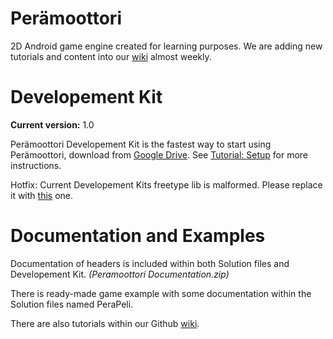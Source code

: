 # Perämoottori
2D Android game engine created for learning purposes. We are adding new tutorials and content into our  [wiki](https://github.com/Grimcode/Peramoottori/wiki/Tutorials) almost weekly.

# Developement Kit
**Current version:** 1.0

Perämoottori Developement Kit is the fastest way to start using Perämoottori, download from [Google Drive](https://goo.gl/MXL0bo). See [Tutorial: Setup](https://github.com/Grimcode/Peramoottori/wiki/Tutorial:-Setup) for more instructions.

Hotfix: Current Developement Kits freetype lib is malformed. Please replace it with [this](https://goo.gl/5jYFaj) one.

# Documentation and Examples
Documentation of headers is included within both Solution files and Developement Kit. _(Peramoottori Documentation.zip)_

There is ready-made game example with some documentation within the Solution files named PeraPeli.

There are also tutorials within our Github [wiki](https://github.com/Grimcode/Peramoottori/wiki/Tutorials).
